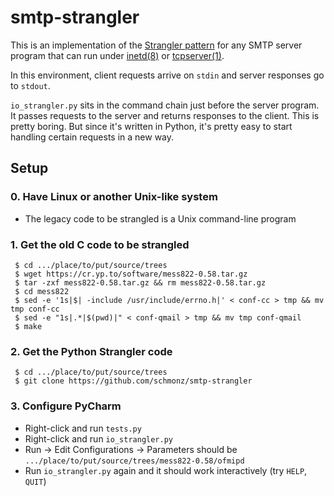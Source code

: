 # smtp-strangler

This is an implementation of the
[Strangler pattern](https://martinfowler.com/bliki/StranglerApplication.html)
for any SMTP server program that can run under
[inetd(8)](https://wiki.netbsd.org/guide/inetd/)
or
[tcpserver(1)](https://cr.yp.to/ucspi-tcp/tcpserver.html).

In this environment, client requests arrive on `stdin` and server
responses go to `stdout`.

`io_strangler.py` sits in the command chain just before the
server program. It passes requests to the server and returns responses
to the client. This is pretty boring. But since it's written in Python,
it's pretty easy to start handling certain requests in a new way.

## Setup

### 0. Have Linux or another Unix-like system

- The legacy code to be strangled is a Unix command-line program

### 1. Get the old C code to be strangled

     $ cd .../place/to/put/source/trees
     $ wget https://cr.yp.to/software/mess822-0.58.tar.gz
     $ tar -zxf mess822-0.58.tar.gz && rm mess822-0.58.tar.gz
     $ cd mess822
     $ sed -e '1s|$| -include /usr/include/errno.h|' < conf-cc > tmp && mv tmp conf-cc
     $ sed -e "1s|.*|$(pwd)|" < conf-qmail > tmp && mv tmp conf-qmail
     $ make

### 2. Get the Python Strangler code

     $ cd .../place/to/put/source/trees
     $ git clone https://github.com/schmonz/smtp-strangler

### 3. Configure PyCharm

- Right-click and run `tests.py`
- Right-click and run `io_strangler.py`
- Run -> Edit Configurations -> Parameters should be `.../place/to/put/source/trees/mess822-0.58/ofmipd`
- Run `io_strangler.py` again and it should work interactively (try `HELP`, `QUIT`)
